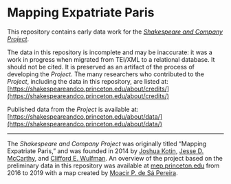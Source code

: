 # Mapping Expatriate Paris

This repository contains early data work for the *[Shakespeare and Company Project](https://shakespeareandco.princeton.edu/)*.

The data in this repository is incomplete and may be inaccurate: it was a work in progress when migrated from TEI/XML to a relational database. It should not be cited. It is preserved as an artifact of the process of developing the *Project*. The many researchers who contributed to the *Project*, including the data  in this repository, are listed at: [https://shakespeareandco.princeton.edu/about/credits/](https://shakespeareandco.princeton.edu/about/credits/)

Published data from the *Project* is available at: [https://shakespeareandco.princeton.edu/about/data/](https://shakespeareandco.princeton.edu/about/data/) 

-----

The *Shakespeare and Company Project* was originally titled “Mapping Expatriate Paris,” and was founded in 2014 by [Joshua Kotin](https://english.princeton.edu/people/joshua-kotin), [Jesse D. McCarthy](https://aaas.fas.harvard.edu/people/jesse-mccarthy), and [Clifford E. Wulfman](https://library.princeton.edu/staff/cwulfman). An overview of the project based on the preliminary data in this repository was available at [mep.princeton.edu](https://wayback.archive-it.org/5151/20191009132356/https:/mep.princeton.edu/) from 2016 to 2019 with a map created by [Moacir P. de Sá Pereira](https://moacir.com/).
